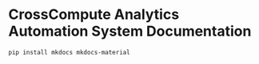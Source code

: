 # CrossCompute Analytics Automation System Documentation

```
pip install mkdocs mkdocs-material
```
